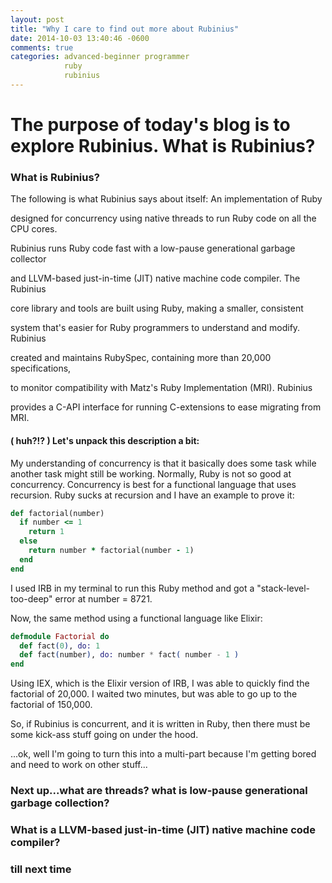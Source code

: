 ```yaml
---
layout: post
title: "Why I care to find out more about Rubinius"
date: 2014-10-03 13:40:46 -0600
comments: true
categories: advanced-beginner programmer
            ruby
            rubinius
---
```


# The purpose of today's blog is to explore Rubinius. What is Rubinius?

### What is Rubinius?

The following is what Rubinius says about itself: An implementation of Ruby

designed for concurrency using native threads to run Ruby code on all the CPU cores.

Rubinius runs Ruby code fast with a low-pause generational garbage collector

and LLVM-based just-in-time (JIT) native machine code compiler. The Rubinius

core library and tools are built using Ruby, making a smaller, consistent

system that's easier for Ruby programmers to understand and modify. Rubinius

created and maintains RubySpec, containing more than 20,000 specifications,

to monitor compatibility with Matz's Ruby Implementation (MRI). Rubinius

provides a C-API interface for running C-extensions to ease migrating from MRI.

#### ( huh?!? ) Let's unpack this description a bit:

My understanding of concurrency is that it basically does some task while another task
might still be working. Normally, Ruby is not so good at concurrency. Concurrency
is best for a functional language that uses recursion. Ruby sucks at recursion and I
have an example to prove it:

```ruby
def factorial(number)
  if number <= 1
    return 1
  else
    return number * factorial(number - 1)
  end
end
```
I used IRB in my terminal to run this Ruby method and got a "stack-level-too-deep"
error at number = 8721.

Now, the same method using a functional language like Elixir:

```elixir
defmodule Factorial do
  def fact(0), do: 1
  def fact(number), do: number * fact( number - 1 )
end
```
Using IEX, which is the Elixir version of IRB, I was able to quickly find
the factorial of 20,000. I waited two minutes, but was able to go up to the
factorial of 150,000.

So, if Rubinius is concurrent, and it is written in Ruby, then there must be
some kick-ass stuff going on under the hood.

...ok, well I'm going to turn this into a multi-part because I'm getting bored
and need to work on other stuff...

### Next up...what are threads? what is low-pause generational garbage collection?

### What is a LLVM-based just-in-time (JIT) native machine code compiler?

### till next time
